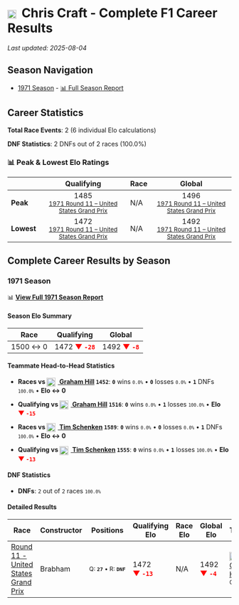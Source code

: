 # <img src="https://upload.wikimedia.org/wikipedia/commons/thumb/8/83/Flag_of_the_United_Kingdom_%283-5%29.svg/512px-Flag_of_the_United_Kingdom_%283-5%29.svg.png?20250726143817" alt="United Kingdom" width="20" height="auto" style="vertical-align: middle; margin-right: 5px;" onerror="this.outerHTML='🇬🇧'; this.style.marginRight='5px';"/> Chris Craft - Complete F1 Career Results

*Last updated: 2025-08-04*

## Season Navigation

- [1971 Season](#1971-season) - [📊 Full Season Report](../seasons/1971-season-report)

## Career Statistics

**Total Race Events**: 2 (6 individual Elo calculations)

**DNF Statistics**: 2 DNFs out of 2 races (100.0%)

### 📊 Peak & Lowest Elo Ratings

| &nbsp; | Qualifying | Race | Global |
|-------|------------|------|--------|
| **Peak** | <center> 1485 <br/><small> [1971 Round 11 – United States Grand Prix](../seasons/1971-season-report#round-11-united-states-grand-prix) </small></center> | N/A | <center> 1496  <br/><small> [1971 Round 11 – United States Grand Prix](../seasons/1971-season-report#round-11-united-states-grand-prix) </small></center> |
| **Lowest** | <center> 1472 <br/><small> [1971 Round 11 – United States Grand Prix](../seasons/1971-season-report#round-11-united-states-grand-prix) </small></center> | N/A | <center> 1492 <br/><small> [1971 Round 11 – United States Grand Prix](../seasons/1971-season-report#round-11-united-states-grand-prix) </small></center> |


## Complete Career Results by Season

### 1971 Season

📊 **[View Full 1971 Season Report](../seasons/1971-season-report)**

#### Season Elo Summary

| Race | Qualifying | Global |
|------|------------|--------|
| 1500 ↔ 0 | 1472 **<span style="color: red;">▼&nbsp;`-28`</span>** | 1492 **<span style="color: red;">▼&nbsp;`-8`</span>** |

#### Teammate Head-to-Head Statistics

- **Races vs [<img src="https://upload.wikimedia.org/wikipedia/commons/thumb/8/83/Flag_of_the_United_Kingdom_%283-5%29.svg/512px-Flag_of_the_United_Kingdom_%283-5%29.svg.png?20250726143817" alt="United Kingdom" width="20" height="auto" style="vertical-align: middle; margin-right: 5px;" onerror="this.outerHTML='🇬🇧'; this.style.marginRight='5px';"/> Graham Hill](graham-hill) `1452`**: **`0`** wins <small>`0.0%`</small> • **`0`** losses <small>`0.0%`</small> • **`1`** DNFs <small>`100.0%`</small> • **Elo ↔ 0**
- **Qualifying vs [<img src="https://upload.wikimedia.org/wikipedia/commons/thumb/8/83/Flag_of_the_United_Kingdom_%283-5%29.svg/512px-Flag_of_the_United_Kingdom_%283-5%29.svg.png?20250726143817" alt="United Kingdom" width="20" height="auto" style="vertical-align: middle; margin-right: 5px;" onerror="this.outerHTML='🇬🇧'; this.style.marginRight='5px';"/> Graham Hill](graham-hill) `1516`**: **`0`** wins <small>`0.0%`</small> • **`1`** losses <small>`100.0%`</small> • **Elo <span style="color: red;">▼&nbsp;`-15`</span>**

- **Races vs [<img src="https://upload.wikimedia.org/wikipedia/commons/8/88/Flag_of_Australia_%28converted%29.svg" alt="Australia" width="20" height="auto" style="vertical-align: middle; margin-right: 5px;" onerror="this.outerHTML='🇦🇺'; this.style.marginRight='5px';"/> Tim Schenken](tim-schenken) `1589`**: **`0`** wins <small>`0.0%`</small> • **`0`** losses <small>`0.0%`</small> • **`1`** DNFs <small>`100.0%`</small> • **Elo ↔ 0**
- **Qualifying vs [<img src="https://upload.wikimedia.org/wikipedia/commons/8/88/Flag_of_Australia_%28converted%29.svg" alt="Australia" width="20" height="auto" style="vertical-align: middle; margin-right: 5px;" onerror="this.outerHTML='🇦🇺'; this.style.marginRight='5px';"/> Tim Schenken](tim-schenken) `1555`**: **`0`** wins <small>`0.0%`</small> • **`1`** losses <small>`100.0%`</small> • **Elo <span style="color: red;">▼&nbsp;`-13`</span>**

#### DNF Statistics

- **DNFs**: `2` out of `2` races <small>`100.0%`</small>

#### Detailed Results

| Race | Constructor | Positions | Qualifying Elo | Race Elo | Global Elo | Teammate |
|------|-------------|-----------|----------------|----------|------------|----------|
| [Round 11 - United States Grand Prix](../seasons/1971-season-report#round-11-united-states-grand-prix) | Brabham | <small>Q:&nbsp;**`27`**&nbsp;•&nbsp;R:&nbsp;**`DNF`**</small> | 1472 **<span style="color: red;">▼&nbsp;`-13`</span>** | N/A | 1492 **<span style="color: red;">▼&nbsp;`-4`</span>** | [<img src="https://upload.wikimedia.org/wikipedia/commons/thumb/8/83/Flag_of_the_United_Kingdom_%283-5%29.svg/512px-Flag_of_the_United_Kingdom_%283-5%29.svg.png?20250726143817" alt="United Kingdom" width="20" height="auto" style="vertical-align: middle; margin-right: 5px;" onerror="this.outerHTML='🇬🇧'; this.style.marginRight='5px';"/> Graham Hill](graham-hill)<br/><small>Q:&nbsp;**`18`**&nbsp;•&nbsp;R:&nbsp;**`7`**</small> |

